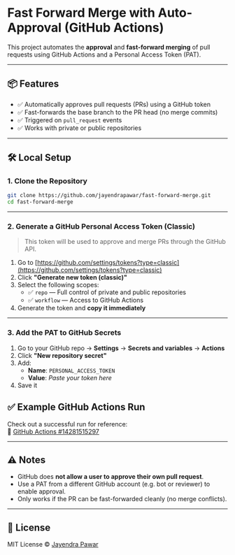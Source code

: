 # Fast Forward Merge with Auto-Approval (GitHub Actions)

This project automates the **approval** and **fast-forward merging** of pull requests using GitHub Actions and a Personal Access Token (PAT).

---

## 📦 Features

- ✅ Automatically approves pull requests (PRs) using a GitHub token
- ✅ Fast-forwards the base branch to the PR head (no merge commits)
- ✅ Triggered on `pull_request` events
- ✅ Works with private or public repositories

---

## 🛠️ Local Setup

### 1. Clone the Repository

```bash
git clone https://github.com/jayendrapawar/fast-forward-merge.git
cd fast-forward-merge
```

---

### 2. Generate a GitHub Personal Access Token (Classic)

> This token will be used to approve and merge PRs through the GitHub API.

1. Go to [https://github.com/settings/tokens?type=classic](https://github.com/settings/tokens?type=classic)
2. Click **"Generate new token (classic)"**
3. Select the following scopes:
   - ✅ `repo` — Full control of private and public repositories
   - ✅ `workflow` — Access to GitHub Actions
4. Generate the token and **copy it immediately**

---

### 3. Add the PAT to GitHub Secrets

1. Go to your GitHub repo → **Settings** → **Secrets and variables** → **Actions**
2. Click **"New repository secret"**
3. Add:
   - **Name**: `PERSONAL_ACCESS_TOKEN`
   - **Value**: *Paste your token here*
4. Save it


## ✅ Example GitHub Actions Run

Check out a successful run for reference:  
🔗 [GitHub Actions #14281515297](https://github.com/jayendrapawar/fast-forward-merge/actions/runs/14281515297)

---

## ⚠️ Notes

- GitHub does **not allow a user to approve their own pull request**.
- Use a PAT from a different GitHub account (e.g. bot or reviewer) to enable approval.
- Only works if the PR can be fast-forwarded cleanly (no merge conflicts).

---

## 📄 License

MIT License © [Jayendra Pawar](https://github.com/jayendrapawar)
